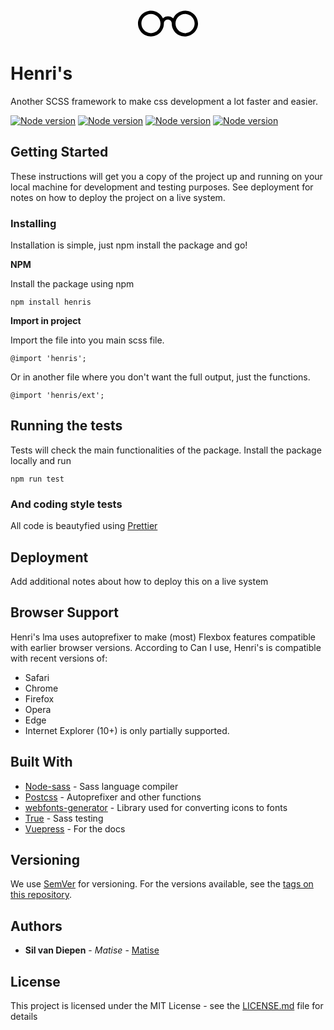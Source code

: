 <center><svg version="1.1" id="Layer_1" xmlns="http://www.w3.org/2000/svg" xmlns:xlink="http://www.w3.org/1999/xlink" x="0px" y="0px" viewBox="0 0 400 200" enable-background="new 0 0 400 200" xml:space="preserve" width="100">
<path id="XMLID_11_" d="M309.202,21.653c-33.601,0-63.601,20.398-75.604,49.197c-9.603-8.402-20.398-13.204-33.601-13.204 s-23.999,4.801-32.401,13.204c-13.204-28.8-42.003-49.197-75.604-49.197C45.202,21.653,8,58.847,8,104.451 s37.202,82.798,82.798,82.798s82.806-37.194,82.806-82.798c0-14.404,10.803-25.199,25.199-25.199 c14.404,0,25.199,10.803,25.199,25.199c0,45.604,37.202,82.798,82.798,82.798S392,150.056,392,104.451 S354.806,21.653,309.202,21.653z M90.798,165.652c-33.601,0-61.201-27.599-61.201-61.201s27.599-61.201,61.201-61.201	s61.201,27.599,61.201,61.201S125.6,165.652,90.798,165.652z M309.202,165.652c-33.601,0-61.201-27.599-61.201-61.201 s27.599-61.201,61.201-61.201s61.201,27.599,61.201,61.201S342.803,165.652,309.202,165.652z"></path>
</svg></center>

# Henri's

Another SCSS framework to make css development a lot faster and easier.

[![Node version](https://img.shields.io/github/issues-raw/matiseAms/henris.svg?style=flat)](https://github.com/matiseAms/henris/issues)
[![Node version](https://img.shields.io/npm/l/henris.svg?style=flat)](https://github.com/MatiseAms/henris/blob/master/LICENSE.MD)
[![Node version](https://img.shields.io/david/matiseAms/henris.svg?style=flat)](https://github.com/matiseAms/henris/)
[![Node version](https://img.shields.io/npm/v/henris.svg?style=flat)](https://www.npmjs.com/package/henris)


## Getting Started

These instructions will get you a copy of the project up and running on your local machine for development and testing purposes. See deployment for notes on how to deploy the project on a live system.

### Installing

Installation is simple, just npm install the package and go!

**NPM**

Install the package using npm

```
npm install henris
```

**Import in project**

Import the file into you main scss file.

```
@import 'henris';
```

Or in another file where you don't want the full output, just the functions.

```
@import 'henris/ext';
```

## Running the tests

Tests will check the main functionalities of the package. Install the package locally and run

```
npm run test
```

### And coding style tests

All code is beautyfied using [Prettier](https://www.prettier.io)

## Deployment

Add additional notes about how to deploy this on a live system

## Browser Support

Henri's lma uses autoprefixer to make (most) Flexbox features compatible with earlier browser versions. According to Can I use, Henri's is compatible with recent versions of:

* Safari
* Chrome
* Firefox
* Opera
* Edge
* Internet Explorer (10+) is only partially supported.

## Built With

* [Node-sass](https://sass-lang.com/) - Sass language compiler
* [Postcss](https://postcss.org/) - Autoprefixer and other functions
* [webfonts-generator](https://github.com/sunflowerdeath/webfonts-generator) - Library used for converting icons to fonts
* [True](http://oddbird.net/true/) - Sass testing
* [Vuepress](https://vuepress.vuejs.org) - For the docs

## Versioning

We use [SemVer](http://semver.org/) for versioning. For the versions available, see the [tags on this repository](https://github.com/your/project/tags).

## Authors

* **Sil van Diepen** - _Matise_ - [Matise](https://www.matise.nl)

## License

This project is licensed under the MIT License - see the [LICENSE.md](LICENSE.md) file for details
